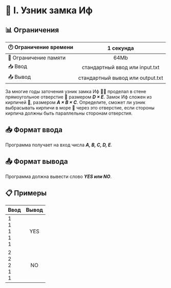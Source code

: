 # 🏰 I. Узник замка Иф

## 📊 Ограничения

| 🕐 Ограничение времени  |            1 секунда             |
|-------------------------|:--------------------------------:|
| 💾 Ограничение памяти   |               64Mb               |
| 📥 Ввод                 |  стандартный ввод или input.txt  |
| 📤 Вывод                | стандартный вывод или output.txt |

За многие годы заточения узник замка Иф 👨‍⚖️ проделал в стене прямоугольное отверстие 🔳 размером **_D × E_**. 
Замок Иф сложен из кирпичей 🧱, размером **_A × B × C_**. Определите, сможет ли узник выбрасывать кирпичи в
море 🌊 через это отверстие, если стороны кирпича должны быть параллельны сторонам отверстия.

## 📥 Формат ввода

Программа получает на вход числа **_A, B, C, D, E_**.

## 📤 Формат вывода

Программа должна вывести слово **_YES или NO_**.

## 📋 Примеры

| Ввод                  | Вывод |
|-----------------------|:-----:|
| 1<br>1<br>1<br>1<br>1 |  YES  |
| 2<br>2<br>2<br>1<br>1 |  NO   |

